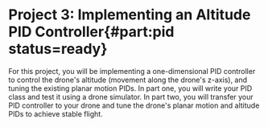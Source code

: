 # Project 3: Implementing an Altitude PID Controller{#part:pid status=ready}

For this project, you will be implementing a one-dimensional PID controller to control the drone's altitude (movement along the drone's z-axis), and tuning the existing planar motion PIDs. In part one, you will write your PID class and test it using a drone simulator. In part two, you will transfer your PID controller to your drone and tune the drone's planar motion and altitude PIDs to achieve stable flight.
